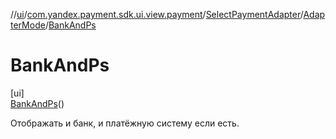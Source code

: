 //[ui](../../../../../index.md)/[com.yandex.payment.sdk.ui.view.payment](../../../index.md)/[SelectPaymentAdapter](../../index.md)/[AdapterMode](../index.md)/[BankAndPs](index.md)

# BankAndPs

[ui]\
[BankAndPs](index.md)()

Отображать и банк, и платёжную систему если есть.
